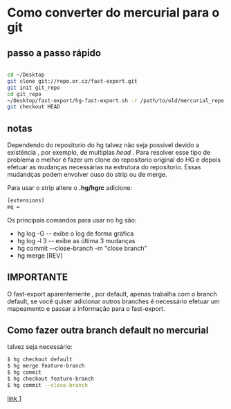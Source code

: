 # Como converter do mercurial para o git


## passo a passo rápido

```bash

cd ~/Desktop
git clone git://repo.or.cz/fast-export.git
git init git_repo
cd git_repo
~/Desktop/fast-export/hg-fast-export.sh -r /path/to/old/mercurial_repo
git checkout HEAD

```
## notas

Dependendo do repositorio do hg talvez não seja possível devido a existência , por exemplo, de multiplas *head* . Para resolver esse tipo de problema o melhor é fazer um clone do repositorio original do HG e depois efetuar as mudanças necessárias na estrutura do repositorio. Essas mudandças podem envolver ouso do strip ou de merge.

Para usar o strip altere o __.hg/hgrc__ adicione:

```bash
[extensions]
mq =
```

Os principais comandos para usar no hg são:

* hg log -G -- exibe o log de forma gráfica
* hg log -l 3 -- exibe as última 3 mudanças
* hg commit --close-branch -m "close branch"
* hg merge [REV]

## IMPORTANTE

O fast-export aparentemente , por default, apenas trabalha com o branch default, se você quiser adicionar outros branches é necessário efetuar um mapeamento e passar a informação para o fast-export.


## Como fazer outra branch default no mercurial

talvez seja necessário:

```bash
$ hg checkout default
$ hg merge feature-branch
$ hg commit
$ hg checkout feature-branch
$ hg commit --close-branch
```

[link 1](http://hivelogic.com/articles/converting-from-mercurial-to-git/)

